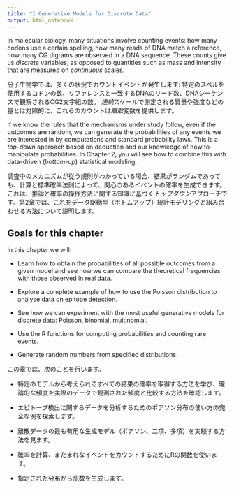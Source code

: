 ```yaml
---
title: "1 Generative Models for Discrete Data"
output: html_notebook
---
```


In molecular biology, many situations involve counting events: how many codons use a certain spelling, how many reads of DNA match a reference, how many CG digrams are observed in a DNA sequence. These counts give us *discrete* variables, as opposed to quantities such as mass and intensity that are measured on *continuous* scales.

分子生物学では、多くの状況でカウントイベントが発生します: 特定のスペルを使用するコドンの数、リファレンスと一致するDNAのリード数、DNAシーケンスで観察されるCG2文字組の数。 *連続*スケールで測定される質量や強度などの量とは対照的に、これらのカウントは*離散*変数を提供します。

If we know the rules that the mechanisms under study follow, even if the outcomes are random, we can generate the probabilities of any events we are interested in by computations and standard probability laws. This is a *top-down* approach based on deduction and our knowledge of how to manipulate probabilities. In Chapter 2, you will see how to combine this with data-driven (*bottom-up*) statistical modeling.

調査中のメカニズムが従う規則がわかっている場合、結果がランダムであっても、計算と標準確率法則によって、関心のあるイベントの確率を生成できます。 これは、推論と確率の操作方法に関する知識に基づく*トップダウン*アプローチです。第2章では、これをデータ駆動型（ボトムアップ）統計モデリングと組み合わせる方法について説明します。

## Goals for this chapter

In this chapter we will:

- Learn how to obtain the probabilities of all possible outcomes from a given model and see how we can compare the theoretical frequencies with those observed in real data.

- Explore a complete example of how to use the Poisson distribution to analyse data on epitope detection.

- See how we can experiment with the most useful generative models for discrete data: Poisson, binomial, multinomial.

- Use the R functions for computing probabilities and counting rare events.

- Generate random numbers from specified distributions.

この章では、次のことを行います。

- 特定のモデルから考えられるすべての結果の確率を取得する方法を学び、理論的な頻度を実際のデータで観測された頻度と比較する方法を確認します。

- エピトープ検出に関するデータを分析するためのポアソン分布の使い方の完全な例を探索します。

- 離散データの最も有用な生成モデル（ポアソン、二項、多項）を実験する方法を見ます。

- 確率を計算、またまれなイベントをカウントするためにRの関数を使います。

- 指定された分布から乱数を生成します。
